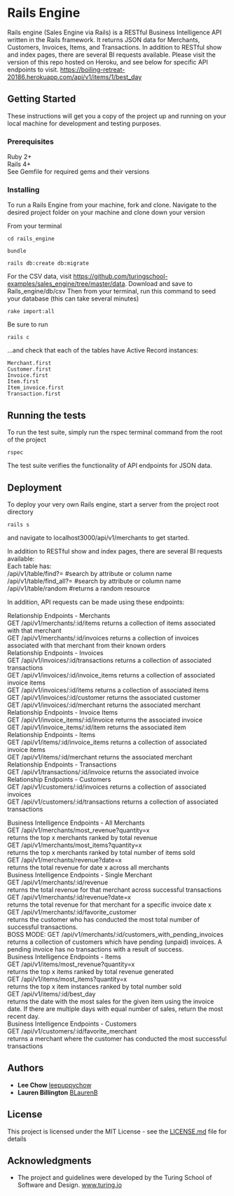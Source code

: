 # Rails Engine

Rails engine (Sales Engine via Rails) is a RESTful Business Intelligence API written in the Rails framework. It returns JSON data for Merchants, Customers, Invoices, Items, and Transactions.  In addition to RESTful show and index pages, there are several BI requests available. Please visit the version of this repo hosted on Heroku, and see below for specific API endpoints to visit.
https://boiling-retreat-20186.herokuapp.com/api/v1/items/1/best_day

## Getting Started

These instructions will get you a copy of the project up and running on your local machine for development and testing purposes.

### Prerequisites

Ruby 2+  
Rails 4+  
See Gemfile for required gems and their versions  

### Installing

To run a Rails Engine from your machine, fork and clone. Navigate to the desired project folder on your machine and clone down your version

From your terminal

```
cd rails_engine
```
```
bundle
```
```
rails db:create db:migrate
```

For the CSV data, visit https://github.com/turingschool-examples/sales_engine/tree/master/data.
Download and save to Rails_engine/db/csv
Then from your terminal, run this command to seed your database (this can take several minutes)

```
rake import:all
```

Be sure to run
```
rails c
```
...and check that each of the tables have Active Record instances:
```
Merchant.first
Customer.first
Invoice.first
Item.first
Item_invoice.first
Transaction.first
```

## Running the tests

To run the test suite, simply run the rspec terminal command from the root of the project
```
rspec
```
The test suite verifies the functionality of API endpoints for JSON data.


## Deployment

To deploy your very own Rails engine, start a server from the project root directory
```
rails s
```
and navigate to localhost3000/api/v1/merchants to get started.

In addition to RESTful show and index pages, there are several BI requests available:  
Each table has:  
/api/v1/table/find?=      #search by attribute or column name  
/api/v1/table/find_all?=  #search by attribute or column name  
/api/v1/table/random      #returns a random resource  

In addition, API requests can be made using these endpoints:  

Relationship Endpoints - Merchants  
	GET /api/v1/merchants/:id/items          returns a collection of items associated with that merchant  
	GET /api/v1/merchants/:id/invoices       returns a collection of invoices associated with that merchant from their   known orders  
Relationship Endpoints - Invoices  
	GET /api/v1/invoices/:id/transactions    returns a collection of associated transactions  
	GET /api/v1/invoices/:id/invoice_items   returns a collection of associated invoice items  
	GET /api/v1/invoices/:id/items           returns a collection of associated items  
	GET /api/v1/invoices/:id/customer        returns the associated customer  
	GET /api/v1/invoices/:id/merchant        returns the associated merchant  
Relationship Endpoints - Invoice Items  
	GET /api/v1/invoice_items/:id/invoice    returns the associated invoice  
	GET /api/v1/invoice_items/:id/item       returns the associated item  
Relationship Endpoints - Items  
	GET /api/v1/items/:id/invoice_items      returns a collection of associated invoice items  
	GET /api/v1/items/:id/merchant           returns the associated merchant  
Relationship Endpoints - Transactions    
	GET /api/v1/transactions/:id/invoice     returns the associated invoice  
Relationship Endpoints - Customers  
	GET /api/v1/customers/:id/invoices       returns a collection of associated invoices  
	GET /api/v1/customers/:id/transactions   returns a collection of associated transactions  

Business Intelligence Endpoints - All Merchants  
	GET /api/v1/merchants/most_revenue?quantity=x        
  returns the top x merchants ranked by total revenue  
	GET /api/v1/merchants/most_items?quantity=x       
  returns the top x merchants ranked by total number of items sold  
	GET /api/v1/merchants/revenue?date=x        
  returns the total revenue for date x across all merchants  
Business Intelligence Endpoints - Single Merchant   	
	GET /api/v1/merchants/:id/revenue       
  returns the total revenue for that merchant across successful transactions  
	GET /api/v1/merchants/:id/revenue?date=x        
  returns the total revenue for that merchant for a specific invoice date x  
	GET /api/v1/merchants/:id/favorite_customer         
  returns the customer who has conducted the most total number of successful transactions.  
	BOSS MODE: GET /api/v1/merchants/:id/customers_with_pending_invoices       
  returns a collection of customers which have pending (unpaid) invoices. A pending invoice has no transactions with a result of success.  
Business Intelligence Endpoints - Items  
	GET /api/v1/items/most_revenue?quantity=x         
  returns the top x items ranked by total revenue generated  
	GET /api/v1/items/most_items?quantity=x       
  returns the top x item instances ranked by total number sold  
	GET /api/v1/items/:id/best_day       
  returns the date with the most sales for the given item using the invoice date. If there are multiple days with equal number of sales, return the most recent day.  
Business Intelligence Endpoints - Customers  
	GET /api/v1/customers/:id/favorite_merchant        
  returns a merchant where the customer has conducted the most successful transactions  



## Authors

* **Lee Chow** [leepuppychow](https://github.com/leepuppychow)
* **Lauren Billington** [BLaurenB](https://github.com/blaurenb)

## License

This project is licensed under the MIT License - see the [LICENSE.md](LICENSE.md) file for details

## Acknowledgments

* The project and guidelines were developed by the Turing School of Software and Design.  www.turing.io
